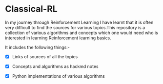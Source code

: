 # Classical-RL

In my journey through Reinforcement Learning I have learnt that it is often very difficult to find the sources for various topics.This repository is a collection of various algorithms and concepts which one would need who is interested in learning Reinforcement learning basics.

It includes the following things:-

- [x] Links of sources of all the topics

- [x] Concepts and algorithms as hackmd notes

- [x] Python implementations of various algorithms
